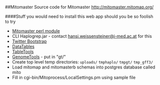 ##Mitomaster
Source code for Mitomaster http://mitomaster.mitomap.org/

####Stuff you would need to install this web app should you be so foolish to try
   * [Mitomaster perl module](https://github.com/leipzig/Bio_Mitomaster)
   * CLI Haplogrep.jar - contact hansi.weissensteiner@i-med.ac.at for this
   * [Twitter Bootstrap](http://getbootstrap.com/)
   * [DataTables](https://github.com/DataTables/DataTables)
   * [TableTools](https://github.com/DataTables/TableTools) 
   * [GenomeTools](https://github.com/genometools/genometools) - put in "gt/"
   * Create top level temp directories:  `uploads/` `tmphaplo/` `tmpgt/` `tmp_gff3/`
   * Load mitomap and mitomasterb schemas into postgres database called mito
   * Fill in cgi-bin/Mitoprocess/LocalSettings.pm using sample file